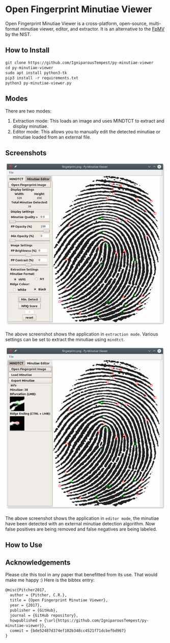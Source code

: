 # Open Fingerprint Minutiae Viewer
Open Fingerprint Minutiae Viewer is a cross-platform, open-source, multi-format minutiae viewer, editor, and extractor. It is an alternative to the [FpMV](https://www.nist.gov/services-resources/software/fingerprint-minutiae-viewer-fpmv) by the NIST.

## How to Install

    git clone https://github.com/IgniparousTempest/py-minutiae-viewer
    cd py-minutiae-viewer
    sudo apt install python3-tk
    pip3 install -r requirements.txt
    python3 py-minutiae-viewer.py

## Modes

There are two modes:

1. Extraction mode: This loads an image and uses MINDTCT to extract and display minutiae.
2. Editor mode: This allows you to manually edit the detected minutiae or minutiae loaded from an external file.

## Screenshots

![Screenshot of Editor Mode](.readme/Screenshot_mindtct.png)

The above screenshot shows the application in `extraction mode`. Various settings can be set to extract the minutiae using `mindtct`.

![Screenshot of Editor Mode](.readme/Screenshot_editor.png)

The above screenshot shows the application in `editor mode`, the minutiae have been detected with an external minutiae detection algorithm. Now false positives are being removed and false negatives are being labeled.

## How to Use

## Acknowledgements

Please cite this tool in any paper that benefitted from its use. That would make me happy :) Here is the bibtex entry:

    @misc{Pitcher2017,
      author = {Pitcher, C.R.},
      title = {Open Fingerprint Minutiae Viewer},
      year = {2017},
      publisher = {GitHub},
      journal = {GitHub repository},
      howpublished = {\url{https://github.com/IgniparousTempest/py-minutiae-viewer}},
      commit = {bde52487d374ef102b348cc4521f71dcbefbd967}
    }
